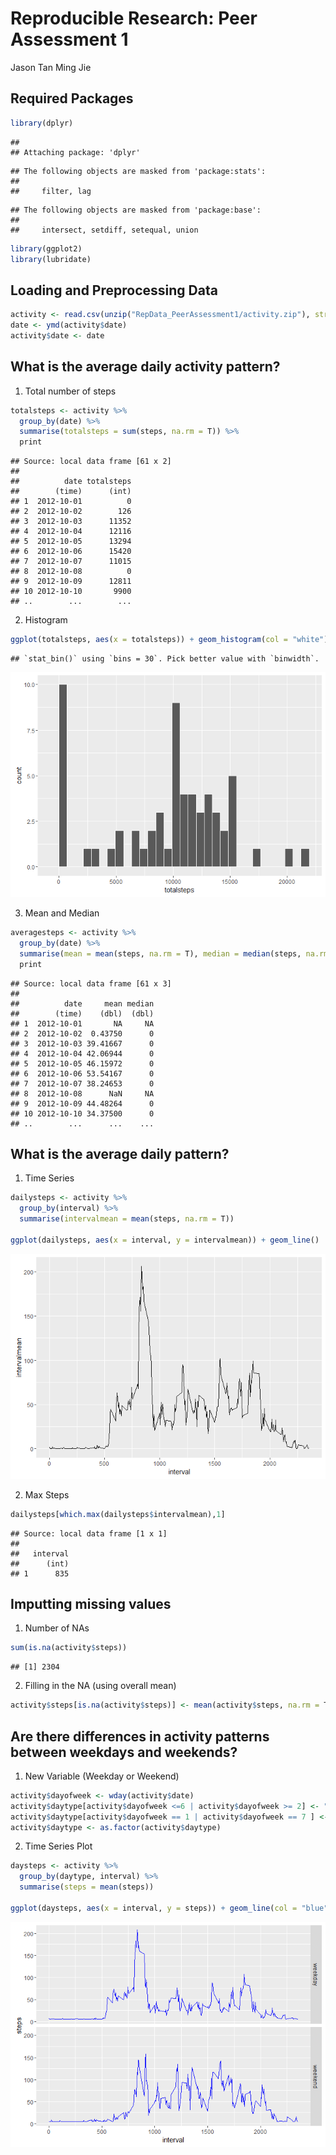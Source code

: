# Reproducible Research: Peer Assessment 1
Jason Tan Ming Jie  

## Required Packages

```r
library(dplyr)
```

```
## 
## Attaching package: 'dplyr'
```

```
## The following objects are masked from 'package:stats':
## 
##     filter, lag
```

```
## The following objects are masked from 'package:base':
## 
##     intersect, setdiff, setequal, union
```

```r
library(ggplot2)
library(lubridate)
```
  
## Loading and Preprocessing Data

```r
activity <- read.csv(unzip("RepData_PeerAssessment1/activity.zip"), stringsAsFactors = F)
date <- ymd(activity$date)
activity$date <- date
```

## What is the average daily activity pattern?

1. Total number of steps

```r
totalsteps <- activity %>%
  group_by(date) %>%
  summarise(totalsteps = sum(steps, na.rm = T)) %>%
  print
```

```
## Source: local data frame [61 x 2]
## 
##          date totalsteps
##        (time)      (int)
## 1  2012-10-01          0
## 2  2012-10-02        126
## 3  2012-10-03      11352
## 4  2012-10-04      12116
## 5  2012-10-05      13294
## 6  2012-10-06      15420
## 7  2012-10-07      11015
## 8  2012-10-08          0
## 9  2012-10-09      12811
## 10 2012-10-10       9900
## ..        ...        ...
```

2. Histogram

```r
ggplot(totalsteps, aes(x = totalsteps)) + geom_histogram(col = "white")
```

```
## `stat_bin()` using `bins = 30`. Pick better value with `binwidth`.
```

![](PA1_template_files/figure-html/unnamed-chunk-4-1.png)

3. Mean and Median 

```r
averagesteps <- activity %>%
  group_by(date) %>%
  summarise(mean = mean(steps, na.rm = T), median = median(steps, na.rm = T)) %>%
  print
```

```
## Source: local data frame [61 x 3]
## 
##          date     mean median
##        (time)    (dbl)  (dbl)
## 1  2012-10-01       NA     NA
## 2  2012-10-02  0.43750      0
## 3  2012-10-03 39.41667      0
## 4  2012-10-04 42.06944      0
## 5  2012-10-05 46.15972      0
## 6  2012-10-06 53.54167      0
## 7  2012-10-07 38.24653      0
## 8  2012-10-08      NaN     NA
## 9  2012-10-09 44.48264      0
## 10 2012-10-10 34.37500      0
## ..        ...      ...    ...
```


## What is the average daily pattern?

1. Time Series

```r
dailysteps <- activity %>%
  group_by(interval) %>%
  summarise(intervalmean = mean(steps, na.rm = T))

ggplot(dailysteps, aes(x = interval, y = intervalmean)) + geom_line()
```

![](PA1_template_files/figure-html/unnamed-chunk-6-1.png)

2. Max Steps

```r
dailysteps[which.max(dailysteps$intervalmean),1]
```

```
## Source: local data frame [1 x 1]
## 
##   interval
##      (int)
## 1      835
```


## Imputting missing values

1. Number of NAs

```r
sum(is.na(activity$steps))
```

```
## [1] 2304
```

2. Filling in the NA (using overall mean)

```r
activity$steps[is.na(activity$steps)] <- mean(activity$steps, na.rm = T)
```


## Are there differences in activity patterns between weekdays and weekends?

1. New Variable (Weekday or Weekend)

```r
activity$dayofweek <- wday(activity$date)
activity$daytype[activity$dayofweek <=6 | activity$dayofweek >= 2] <- "weekday"
activity$daytype[activity$dayofweek == 1 | activity$dayofweek == 7 ] <- "weekend"
activity$daytype <- as.factor(activity$daytype)
```

2. Time Series Plot

```r
daysteps <- activity %>%
  group_by(daytype, interval) %>%
  summarise(steps = mean(steps))

ggplot(daysteps, aes(x = interval, y = steps)) + geom_line(col = "blue") + facet_grid(daytype ~ .)
```

![](PA1_template_files/figure-html/unnamed-chunk-11-1.png)
